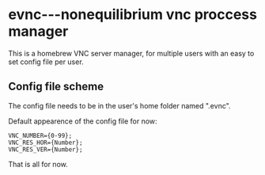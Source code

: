 # evnc---nonequilibrium vnc proccess manager

This is a homebrew VNC server manager, for multiple users with an easy to set config file per user.

## Config file scheme

The config file needs to be in the user's home folder named ".evnc".

Default appearence of the config file for now:
```
VNC_NUMBER={0-99};
VNC_RES_HOR={Number};
VNC_RES_VER={Number};
```
That is all for now.
